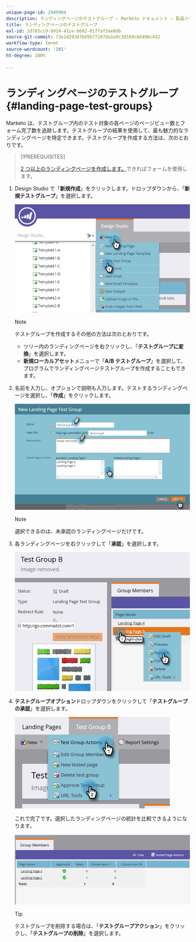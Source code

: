 ```yaml
---
unique-page-id: 2949904
description: ランディングページのテストグループ — Marketo ドキュメント — 製品ドキュメント
title: ランディングページのテストグループ
exl-id: 2d765cc9-9914-41ce-b602-01ffaf2ee0db
source-git-commit: 72e1d29347bd5b77107da1e9c30169cb6490c432
workflow-type: tm+mt
source-wordcount: '201'
ht-degree: 100%

---
```


# ランディングページのテストグループ {#landing-page-test-groups}

Marketo は、テストグループ内のテスト対象の各ページのページビュー数とフォーム完了数を追跡します。テストグループの結果を使用して、最も魅力的なランディングページを特定できます。テストグループを作成する方法は、次のとおりです。

>[!PREREQUISITES]
>
>[2 つ以上のランディングページを作成します。](/help/marketo/getting-started/quick-wins/landing-page-with-a-form.md)できればフォームを使用します。

1. Design Studio で「**新規作成**」をクリックします。ドロップダウンから、「**新規テストグループ**」を選択します。

   ![](assets/image2015-8-5-13-3a32-3a50.png)

   >[!NOTE]
   >
   >テストグループを作成するその他の方法は次のとおりです。
   >
   >* ツリー内のランディングページを右クリックし、「**テストグループに変換**」を選択します。
   >* **新規ローカルアセット**&#x200B;メニューで「**A/B テストグループ**」を選択して、プログラムでランディングページテストグループを作成することもできます。


1. 名前を入力し、オプションで説明も入力します。テストするランディングページを選択し、「**作成**」をクリックします。

   ![](assets/image2015-8-5-13-3a39-3a10.png)

   >[!NOTE]
   >
   >選択できるのは、未承認のランディングページだけです。

1. 各ランディングページを右クリックして「**承認**」を選択します。

   ![](assets/three-1.png)

1. **テストグループオプション**&#x200B;ドロップダウンをクリックして「**テストグループの承認**」を選択します。

   ![](assets/four-1.png)

   これで完了です。選択したランディングページの統計を比較できるようになります。

   ![](assets/five.png)

   >[!TIP]
   >
   >テストグループを削除する場合は、「**テストグループアクション**」をクリックし、「**テストグループの削除**」を選択します。
